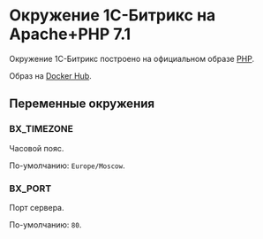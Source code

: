 # Окружение 1С-Битрикс на Apache+PHP 7.1

Окружение 1С-Битрикс построено на официальном образе [PHP](https://hub.docker.com/_/php).

Образ на [Docker Hub](https://hub.docker.com/r/msav/bitrix-php).

## Переменные окружения

### BX_TIMEZONE

Часовой пояс.

По-умолчанию: ```Europe/Moscow```.

### BX_PORT

Порт сервера. 

По-умолчанию: ```80```.
